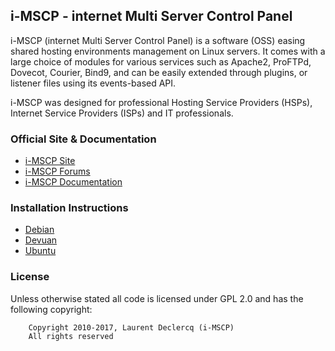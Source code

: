 ## i-MSCP - internet Multi Server Control Panel

i-MSCP (internet Multi Server Control Panel) is a software (OSS) easing shared
hosting environments management on Linux servers. It comes with a large choice
of modules for various services such as Apache2, ProFTPd, Dovecot, Courier,
Bind9, and can be easily extended through plugins, or listener files using its
events-based API.

i-MSCP was designed for professional Hosting Service Providers (HSPs), Internet
Service Providers (ISPs) and IT professionals.

### Official Site & Documentation

* [i-MSCP Site](https://i-mscp.net/)
* [i-MSCP Forums](https://i-mscp.net/index.php/BoardList/)
* [i-MSCP Documentation](https://wiki.i-mscp.net/doku.php)

### Installation Instructions

* [Debian](./docs/Debian/INSTALL.md)
* [Devuan](./docs/Devuan/INSTALL.md)
* [Ubuntu](./docs/Ubuntu/INSTALL.md)

### License

Unless otherwise stated all code is licensed under GPL 2.0 and has the
following copyright:

```
    Copyright 2010-2017, Laurent Declercq (i-MSCP)
    All rights reserved
```
